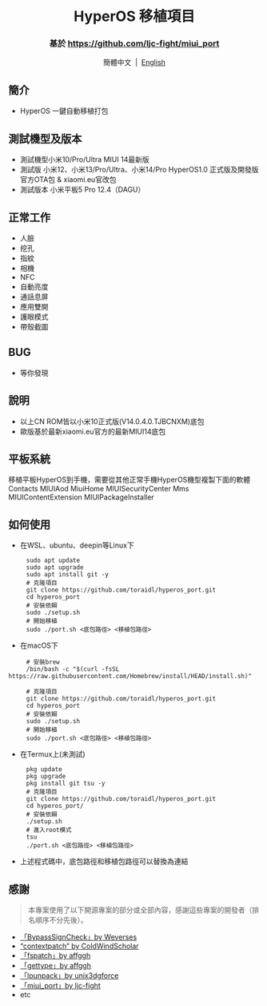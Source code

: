 <div align="center">

# HyperOS 移植項目
### 基於 https://github.com/ljc-fight/miui_port

簡體中文&nbsp;&nbsp;|&nbsp;&nbsp;[English](/README_en-US.md)

</div>

## 簡介
- HyperOS 一鍵自動移植打包


## 測試機型及版本
- 測試機型小米10/Pro/Ultra MIUI 14最新版
- 測試版 小米12、小米13/Pro/Ultra、小米14/Pro HyperOS1.0 正式版及開發版 官方OTA包 & xiaomi.eu官改包
- 測試版本 小米平板5 Pro 12.4（DAGU）


## 正常工作
- 人臉
- 挖孔
- 指紋
- 相機
- NFC
- 自動亮度
- 通話息屏
- 應用雙開
- 護眼模式
- 帶殼截圖


## BUG

- 等你發現

## 說明
- 以上CN ROM皆以小米10正式版(V14.0.4.0.TJBCNXM)底包
- 歐版基於最新xiaomi.eu官方的最新MIUI14底包

## 平板系統
移植平板HyperOS到手機，需要從其他正常手機HyperOS機型複製下面的軟體
Contacts MIUIAod MiuiHome MIUISecurityCenter Mms MIUIContentExtension MIUIPackageInstaller


## 如何使用
- 在WSL、ubuntu、deepin等Linux下
```shell
     sudo apt update
     sudo apt upgrade
     sudo apt install git -y
     # 克隆項目
     git clone https://github.com/toraidl/hyperos_port.git
     cd hyperos_port
     # 安裝依賴
     sudo ./setup.sh
     # 開始移植
     sudo ./port.sh <底包路徑> <移植包路徑>
```
- 在macOS下
```shell
     # 安裝brew
     /bin/bash -c "$(curl -fsSL https://raw.githubusercontent.com/Homebrew/install/HEAD/install.sh)"

     # 克隆項目
     git clone https://github.com/toraidl/hyperos_port.git
     cd hyperos_port
     # 安裝依賴
     sudo ./setup.sh
     # 開始移植
     sudo ./port.sh <底包路徑> <移植包路徑>
```
- 在Termux上(未測試)
```shell
     pkg update
     pkg upgrade
     pkg install git tsu -y
     # 克隆項目
     git clone https://github.com/toraidl/hyperos_port.git
     cd hyperos_port/
     # 安裝依賴
     ./setup.sh
     # 進入root模式
     tsu
     ./port.sh <底包路徑> <移植包路徑>
```
- 上述程式碼中，底包路徑和移植包路徑可以替換為連結

## 感謝
> 本專案使用了以下開源專案的部分或全部內容，感謝這些專案的開發者（排名順序不分先後）。

- [「BypassSignCheck」by Weverses](https://github.com/Weverses/BypassSignCheck)
- [“contextpatch” by ColdWindScholar](https://github.com/ColdWindScholar/TIK)
- [「fspatch」by affggh](https://github.com/affggh/fspatch)
- [「gettype」by affggh](https://github.com/affggh/gettype)
- [「lpunpack」by unix3dgforce](https://github.com/unix3dgforce/lpunpack)
- [「miui_port」by ljc-fight](https://github.com/ljc-fight/miui_port)
- etc
